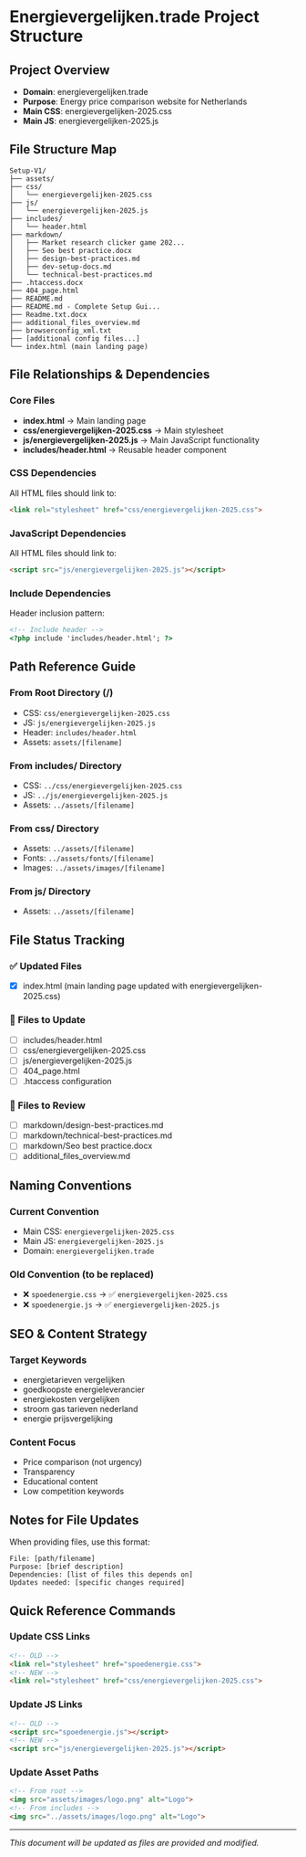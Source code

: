 # Energievergelijken.trade Project Structure

## Project Overview
- **Domain**: energievergelijken.trade
- **Purpose**: Energy price comparison website for Netherlands
- **Main CSS**: energievergelijken-2025.css
- **Main JS**: energievergelijken-2025.js

## File Structure Map

```
Setup-V1/
├── assets/
├── css/
│   └── energievergelijken-2025.css
├── js/
│   └── energievergelijken-2025.js
├── includes/
│   └── header.html
├── markdown/
│   ├── Market research clicker game 202...
│   ├── Seo best practice.docx
│   ├── design-best-practices.md
│   ├── dev-setup-docs.md
│   └── technical-best-practices.md
├── .htaccess.docx
├── 404_page.html
├── README.md
├── README.md - Complete Setup Gui...
├── Readme.txt.docx
├── additional_files_overview.md
├── browserconfig_xml.txt
├── [additional config files...]
└── index.html (main landing page)
```

## File Relationships & Dependencies

### Core Files
- **index.html** → Main landing page
- **css/energievergelijken-2025.css** → Main stylesheet
- **js/energievergelijken-2025.js** → Main JavaScript functionality
- **includes/header.html** → Reusable header component

### CSS Dependencies
All HTML files should link to:
```html
<link rel="stylesheet" href="css/energievergelijken-2025.css">
```

### JavaScript Dependencies
All HTML files should link to:
```html
<script src="js/energievergelijken-2025.js"></script>
```

### Include Dependencies
Header inclusion pattern:
```html
<!-- Include header -->
<?php include 'includes/header.html'; ?>
```

## Path Reference Guide

### From Root Directory (/)
- CSS: `css/energievergelijken-2025.css`
- JS: `js/energievergelijken-2025.js`
- Header: `includes/header.html`
- Assets: `assets/[filename]`

### From includes/ Directory
- CSS: `../css/energievergelijken-2025.css`
- JS: `../js/energievergelijken-2025.js`
- Assets: `../assets/[filename]`

### From css/ Directory
- Assets: `../assets/[filename]`
- Fonts: `../assets/fonts/[filename]`
- Images: `../assets/images/[filename]`

### From js/ Directory
- Assets: `../assets/[filename]`

## File Status Tracking

### ✅ Updated Files
- [x] index.html (main landing page updated with energievergelijken-2025.css)

### 🔄 Files to Update
- [ ] includes/header.html
- [ ] css/energievergelijken-2025.css
- [ ] js/energievergelijken-2025.js
- [ ] 404_page.html
- [ ] .htaccess configuration

### 📝 Files to Review
- [ ] markdown/design-best-practices.md
- [ ] markdown/technical-best-practices.md
- [ ] markdown/Seo best practice.docx
- [ ] additional_files_overview.md

## Naming Conventions

### Current Convention
- Main CSS: `energievergelijken-2025.css`
- Main JS: `energievergelijken-2025.js`
- Domain: `energievergelijken.trade`

### Old Convention (to be replaced)
- ❌ `spoedenergie.css` → ✅ `energievergelijken-2025.css`
- ❌ `spoedenergie.js` → ✅ `energievergelijken-2025.js`

## SEO & Content Strategy

### Target Keywords
- energietarieven vergelijken
- goedkoopste energieleverancier
- energiekosten vergelijken
- stroom gas tarieven nederland
- energie prijsvergelijking

### Content Focus
- Price comparison (not urgency)
- Transparency
- Educational content
- Low competition keywords

## Notes for File Updates

When providing files, use this format:
```
File: [path/filename]
Purpose: [brief description]
Dependencies: [list of files this depends on]
Updates needed: [specific changes required]
```

## Quick Reference Commands

### Update CSS Links
```html
<!-- OLD -->
<link rel="stylesheet" href="spoedenergie.css">
<!-- NEW -->
<link rel="stylesheet" href="css/energievergelijken-2025.css">
```

### Update JS Links
```html
<!-- OLD -->
<script src="spoedenergie.js"></script>
<!-- NEW -->
<script src="js/energievergelijken-2025.js"></script>
```

### Update Asset Paths
```html
<!-- From root -->
<img src="assets/images/logo.png" alt="Logo">
<!-- From includes -->
<img src="../assets/images/logo.png" alt="Logo">
```

---

*This document will be updated as files are provided and modified.*